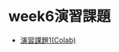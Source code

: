 # week6演習課題

- [演習課題1(Colab)](https://colab.research.google.com/drive/1T6aBvs5Ym7Lim6xktTxElY3grPYmBJ-1?usp=sharing)


